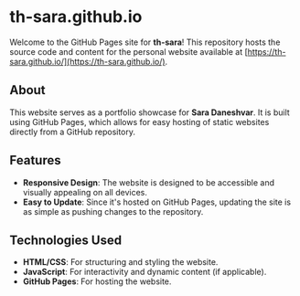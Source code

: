 # th-sara.github.io

Welcome to the GitHub Pages site for **th-sara**! This repository hosts the source code and content for the personal website available at [https://th-sara.github.io/](https://th-sara.github.io/).

## About

This website serves as a portfolio showcase for **Sara Daneshvar**. It is built using GitHub Pages, which allows for easy hosting of static websites directly from a GitHub repository.

## Features

- **Responsive Design**: The website is designed to be accessible and visually appealing on all devices.
- **Easy to Update**: Since it's hosted on GitHub Pages, updating the site is as simple as pushing changes to the repository.

## Technologies Used

- **HTML/CSS**: For structuring and styling the website.
- **JavaScript**: For interactivity and dynamic content (if applicable).
- **GitHub Pages**: For hosting the website.
